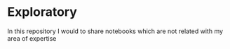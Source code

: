# Exploratory
In this repository I would to share notebooks which are not related with my area of expertise
